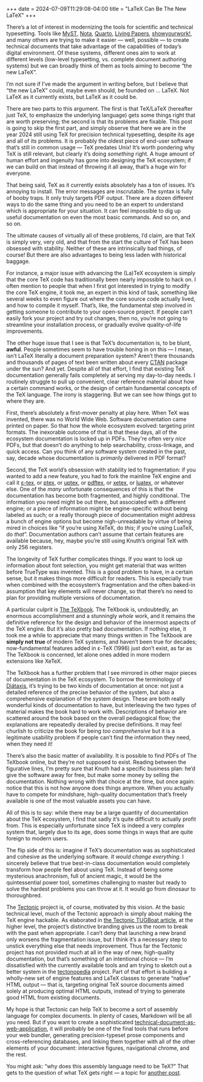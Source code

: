 +++
date = 2024-07-09T11:29:08-04:00
title = "LaTeX Can Be The New LaTeX"
+++

There’s a lot of interest in modernizing the tools for scientific and technical
typesetting. Tools like [MyST], [Nota], [Quarto], [Living Papers],
[showyourwork!], and many others are trying to make it easier — well, possible —
to create technical documents that take advantage of the capabilities of today’s
digital environment. Of these systems, different ones aim to work at different
levels (low-level typesetting, vs. complete document authoring systems) but we
can broadly think of them as tools aiming to become “the new LaTeX”.

[MyST]: https://mystmd.org/
[Nota]: https://nota-lang.org/
[Quarto]: https://quarto.org/
[Living Papers]: https://idl.uw.edu/papers/living-papers
[showyourwork!]: https://show-your.work/

I’m not sure if I’ve made the argument in writing before, but I believe that
“the new LaTeX” could, maybe even should, be founded on … LaTeX. Not LaTeX as it
currently exists, but LaTeX as it could be.

<!-- more -->

There are two parts to this argument. The first is that TeX/LaTeX (hereafter
just TeX, to emphasize the underlying language) gets some things right that are
worth preserving; the second is that its problems are fixable. This post is
going to skip the first part, and simply observe that here we are in the year
2024 still using TeX for precision technical typesetting, despite its age and
all of its problems. It is probably the oldest piece of end-user software that’s
still in common usage — TeX predates Unix! It’s worth pondering why TeX is still
relevant, but clearly it’s doing *something* right. A huge amount of human
effort and ingenuity has gone into designing the TeX ecosystem; if we can build
on that instead of throwing it all away, that’s a huge win for everyone.

That being said, TeX as it currently exists absolutely has a ton of issues.
It’s annoying to install. The error messages are inscrutable. The syntax is
fully of booby traps. It only truly targets PDF output. There are a dozen
different ways to do the same thing and you need to be an expert to understand
which is appropriate for your situation. It can feel impossible to dig up useful
documentation on even the most basic commands. And so on, and so on.

The ultimate causes of virtually all of these problems, I’d claim, are that TeX
is simply very, very old, and that from the start the culture of TeX has been
obsessed with stability. Neither of these are intrinsically bad things, of
course! But there are also advantages to being less laden with historical
baggage.

For instance, a major issue with advancing the (La)TeX ecosystem is simply that
the core TeX code has traditionally been nearly impossible to hack on. I often
mention to people that when I first got interested in trying to modify the core
TeX engine, it took me, an expert in this kind of task, something like several
weeks to even figure out where the core source code actually lived, and how to
compile it myself. That’s, like, the fundamental step involved in getting
someone to contribute to your open-source project. If people can’t easily fork
your project and try out changes, then no, you’re not going to streamline your
installation process, or gradually evolve quality-of-life improvements.

The other huge issue that I see is that TeX’s documentation is, to be blunt,
**awful**. People sometimes seem to have trouble honing in on this — I mean,
isn’t LaTeX literally a document preparation system? Aren’t there thousands and
thousands of pages of text been written about every [CTAN] package under the
sun? And yet. Despite all of that effort, I find that existing TeX documentation
generally fails completely at serving my day-to-day needs. I routinely struggle
to pull up convenient, clear reference material about how a certain command
works, or the design of certain fundamental concepts of the TeX language. The
irony is staggering. But we can see how things got to where they are.

[CTAN]: https://ctan.org/

First, there’s absolutely a first-mover penalty at play here. When TeX was
invented, there was no World Wide Web. Software documentation came printed on
paper. So that how the whole ecosystem evolved: targeting print formats. The
inexorable outcome of that is that these days, all of the ecosystem
documentation is locked up in PDFs. They're often very *nice* PDFs, but that
doesn’t do anything to help searchability, cross-linkage, and quick access. Can
you think of any software system created in the past, say, decade whose
documentation is *primarily* delivered in PDF format?

Second, the TeX world’s obsession with stability led to fragmentation: if you
wanted to add a new feature, you had to fork the mainline TeX engine and call it
[ε-tex], or [ptex], or [uptex], or [pdftex], or [xetex], or [luatex], or
whatever else. One of the *many* unfortunate consequences of this is that the
documentation has become both fragmented, and highly conditional. The
information you need might be out there, but associated with a different engine;
or a piece of information might be engine-specific without being labeled as
such; or a really thorough piece of documentation might address a bunch of
engine options but become nigh-unreadable by virtue of being mired in choices
like “if you’re using XeTeX, do *this*; if you’re using LuaTeX, do *that*”.
Documentation authors can’t assume that certain features are available because,
hey, maybe you’re still using Knuth’s original TeX with only 256 registers.

[ε-tex]: https://www.ctan.org/pkg/etex
[ptex]: https://ctan.org/pkg/ptex
[uptex]: https://www.ctan.org/pkg/uptex
[pdftex]: https://www.ctan.org/pkg/pdftex
[xetex]: https://www.ctan.org/pkg/xetex
[luatex]: https://www.ctan.org/pkg/luatex

The longevity of TeX further complicates things. If you want to look up
information about font selection, you might get material that was written before
TrueType was invented. This is a good problem to have, in a certain sense, but
it makes things more difficult for readers. This is especially true when
combined with the ecosystem’s fragmentation and the often baked-in assumption
that key elements will never change, so that there’s no need to plan for
providing multiple versions of documentation.

A particular culprit is [The TeXbook]. The TeXbook is, undoubtedly, an enormous
accomplishment and a stunningly *whole* work, and it remains the definitive
reference for the design and behavior of the innermost aspects of the TeX
engine. But it’s also pretty bad documentation. If nothing else, it took me a
while to appreciate that many things written in The TeXbook are **simply not
true** of modern TeX systems, and haven’t been true for decades; now-fundamental
features added in ε-TeX (1996) just don’t exist, as far as The TeXbook is
concerned, let alone ones added in more modern extensions like XeTeX.

[The TeXbook]: https://search.worldcat.org/title/876762638

The TeXbook has a further problem that I see mirrored in other major pieces of
documentation in the TeX ecosystem. To borrow the terminology of [Diátaxis],
it’s trying to be two kinds of documentation at once: not just a detailed
reference of the precise behavior of the system, but also a comprehensive
explanation of the system design. These are both really wonderful kinds of
documentation to have, but interleaving the two types of material makes the book
hard to work with. Descriptions of behavior are scattered around the book based
on the overall pedagogical flow; the explanations are repeatedly derailed by
precise definitions. It may feel churlish to criticize the book for being *too
comprehensive* but it is a legitimate usability problem if people can’t find the
information they need, when they need it!

[Diátaxis]: @/2023/divio-documentation-system/index.md

There’s also the basic matter of availability. It is possible to find PDFs of
The TeXbook online, but they’re not supposed to exist. Reading between the
figurative lines, I’m pretty sure that Knuth had a specific business plan: he’d
give the software away for free, but make some money by selling the
documentation. Nothing wrong with that choice at the time, but once again:
notice that this is not how anyone does things anymore. When you actually have
to compete for mindshare, high-quality documentation that’s freely available is
one of the most valuable assets you can have.

All of this is to say: while there may be a large quantity of documentation
about the TeX ecosystem, I find that sadly it’s quite difficult to actually
profit from. This is especially unfortunate since TeX is indeed a very complex
system that, largely due to its age, does some things in ways that are quite
foreign to modern users.

The flip side of this is: imagine if TeX’s documentation was as sophisticated
and cohesive as the underlying software. *It would change everything.* I
sincerely believe that true best-in-class documentation would completely
transform how people feel about using TeX. Instead of being some mysterious
anachronism, full of ancient magic, it would be the quintessential power tool,
sometimes challenging to master but ready to solve the hardest problems you can
throw at it. It would go from dinosaur to thoroughbred.

The [Tectonic] project is, of course, motivated by this vision. At the basic
technical level, much of the Tectonic approach is simply about making the TeX
engine hackable. As elaborated in [the Tectonic TUGBoat article][w22], at the
higher level, the project’s distinctive branding gives us the room to break with
the past when appropriate. I can’t deny that launching a new brand only worsens
the fragmentation issue, but I think it’s a necessary step to unstick everything
else that needs improvement. Thus far the Tectonic project has not provided much
at all in the way of new, high-quality documentation, but that’s something of an
intentional choice — I’m dissatisfied with the currently available tools and am
trying to sketch out a better system in the [tectonopedia] project. Part of that
effort is building a wholly-new set of engine features and LaTeX classes to
generate “native” HTML output — that is, targeting original TeX source documents
aimed solely at producing optimal HTML outputs, instead of trying to generate
good HTML from existing documents.

[Tectonic]: https://tectonic-typesetting.github.io/
[w22]: https://doi.org/10.47397/tb/43-2/tb134williams-tectonic
[tectonopedia]: https://github.com/tectonic-typesetting/tectonopedia

My hope is that Tectonic can help TeX to become a sort of assembly language for
complex documents. In plenty of cases, Markdown will be all you need. But if you
want to create a sophisticated [technical-document-as-web-application][1], it
will probably be one of the final tools that runs before your web bundler,
generating precision-typeset prose components and cross-referencing databases,
and linking them together with all of the other elements of your document:
interactive figures, navigational chrome, and the rest.

[1]: @/2024/digital-docs-are-web-apps.md

You might ask: “why does this assembly language need to be TeX?” That gets to the
question of what TeX gets right — a topic for [another post](@/2024/what-tex-gets-right.md).
